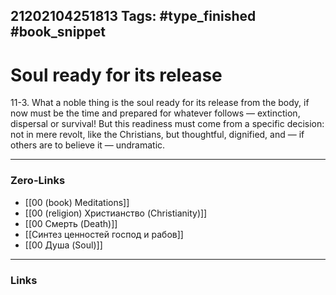 21202104251813
Tags: #type_finished #book_snippet 
---
# Soul ready for its release

11-3. What a noble thing is the soul ready for its release from the body, if now must be the time and prepared for whatever follows — extinction, dispersal or survival! But this readiness must come from a specific decision: not in mere revolt, like the Christians, but thoughtful, dignified, and — if others are to believe it — undramatic.

---
### Zero-Links
- [[00 (book) Meditations]]
- [[00 (religion) Христианство (Christianity)]]
- [[00 Смерть (Death)]]
- [[Синтез ценностей господ и рабов]]
- [[00 Душа (Soul)]]
---
### Links